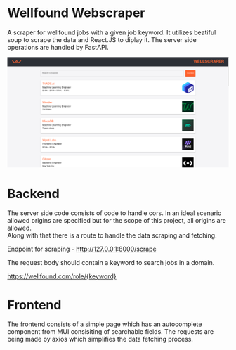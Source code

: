# Wellfound Webscraper

A scraper for wellfound jobs with a given job keyword.
It utilizes beatiful soup to scrape the data and React.JS to diplay it.
The server side operations are handled by FastAPI.

![alt text](image.png)


# Backend

The server side code consists of code to handle cors. In an ideal scenario allowed origins are specified but for the scope of this project, all origins are allowed.
<br>
Along with that there is a route to handle the data scraping and fetching.

Endpoint for scraping - http://127.0.0.1:8000/scrape

The request body should contain a keyword to search jobs in a domain.

https://wellfound.com/role/{keyword}


# Frontend

The frontend consists of a simple page which has an autocomplete component from MUI consisiting of searchable fields.
The requests are being made by axios which simplifies the data fetching process.